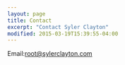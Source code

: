 ```yaml
---
layout: page
title: Contact
excerpt: "Contact Syler Clayton"
modified: 2015-03-19T15:39:55-04:00
---
```

Email:root@sylerclayton.com
